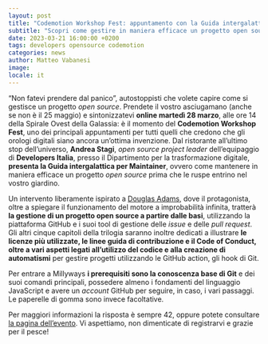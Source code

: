 ```yaml
---
layout: post
title: "Codemotion Workshop Fest: appuntamento con la Guida intergalattica per Maintainer"
subtitle: "Scopri come gestire in maniera efficace un progetto open source"
date: 2023-03-21 16:00:00 +0200
tags: developers opensource codemotion
categories: news
author: Matteo Vabanesi
image:
locale: it
---
```

“Non fatevi prendere dal panico”, autostoppisti che volete capire come si gestisce un progetto *open source*. Prendete il vostro asciugamano (anche se non è il 25 maggio) e sintonizzatevi **online martedì 28 marzo**, alle ore 14 della Spirale Ovest della Galassia: è il momento del **Codemotion Workshop Fest**, uno dei principali appuntamenti per tutti quelli che credono che gli orologi digitali siano ancora un’ottima invenzione. Dal ristorante all’ultimo stop dell’universo, **Andrea Stagi**, *open source project leader* dell’equipaggio di **Developers Italia**, presso il Dipartimento per la trasformazione digitale, **presenta la Guida intergalattica per Maintainer**, ovvero come mantenere in maniera efficace un progetto *open source* prima che le ruspe entrino nel vostro giardino.

Un intervento liberamente ispirato a [Douglas Adams](https://it.wikipedia.org/wiki/Douglas_Adams), dove il protagonista, oltre a spiegare il funzionamento del motore a improbabilità infinita, tratterà **la gestione di un progetto open source a partire dalle basi**, utilizzando la piattaforma GitHub e i suoi tool di gestione delle *issue* e delle *pull request*. Gli altri cinque capitoli della trilogia saranno inoltre dedicati a illustrare **le licenze più utilizzate, le linee guida di contribuzione e il Code of Conduct, oltre a vari aspetti legati all’utilizzo del codice e alla creazione di automatismi** per gestire progetti utilizzando le GitHub action, gli hook di Git.

Per entrare a Millyways **i prerequisiti sono la conoscenza base di Git** e dei suoi comandi principali, possedere almeno i fondamenti del linguaggio JavaScript e avere un *account* GitHub per seguire, in caso, i vari passaggi. Le paperelle di gomma sono invece facoltative.

Per maggiori informazioni la risposta è sempre 42, oppure potete consultare [la pagina dell’evento](https://events.hubilo.com/workshop-fest-it-2023/register). Vi aspettiamo, non dimenticate di registrarvi e grazie per il pesce!
